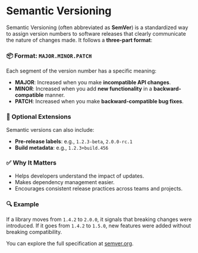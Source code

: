 # Semantic Versioning

Semantic Versioning (often abbreviated as **SemVer**) is a standardized way to assign version numbers to software releases that clearly communicate the nature of changes made. It follows a **three-part format**:

### 📦 Format: `MAJOR.MINOR.PATCH`
Each segment of the version number has a specific meaning:

- **MAJOR**: Increased when you make **incompatible API changes**.
- **MINOR**: Increased when you add **new functionality** in a **backward-compatible** manner.
- **PATCH**: Increased when you make **backward-compatible bug fixes**.

### 🧪 Optional Extensions
Semantic versions can also include:
- **Pre-release labels**: e.g., `1.2.3-beta`, `2.0.0-rc.1`
- **Build metadata**: e.g., `1.2.3+build.456`

### ✅ Why It Matters
- Helps developers understand the impact of updates.
- Makes dependency management easier.
- Encourages consistent release practices across teams and projects.

### 🔍 Example
If a library moves from `1.4.2` to `2.0.0`, it signals that breaking changes were introduced. If it goes from `1.4.2` to `1.5.0`, new features were added without breaking compatibility.

You can explore the full specification at [semver.org](https://semver.org/).